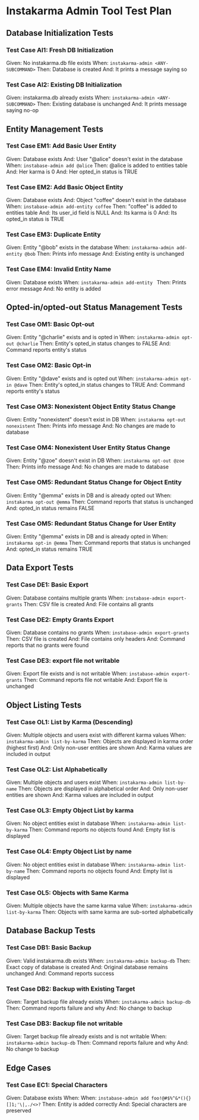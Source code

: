 # Instakarma Admin Tool Test Plan

## Database Initialization Tests

### Test Case AI1: Fresh DB Initialization
Given: No instakarma.db file exists
When: `instakarma-admin <ANY-SUBCOMMAND>`
Then: Database is created
And: It prints a message saying so

### Test Case AI2: Existing DB Initialization
Given: instakarma.db already exists
When: `instakarma-admin <ANY-SUBCOMMAND>`
Then: Existing database is unchanged
And: It prints message saying no-op


## Entity Management Tests

### Test Case EM1: Add Basic User Entity
Given: Database exists
And: User "@alice" doesn't exist in the database
When: `instabase-admin add @alice`
Then: @alice is added to entities table
And: Her karma is 0
And: Her opted_in status is TRUE

### Test Case EM2: Add Basic Object Entity
Given: Database exists
And: Object "coffee" doesn't exist in the database
When: `instabase-admin add-entity coffee`
Then: "coffee" is added to entities table
And: Its user_id field is NULL
And: Its karma is 0
And: Its opted_in status is TRUE

### Test Case EM3: Duplicate Entity
Given: Entity "@bob" exists in the database
When: `instakarma-admin add-entity @bob`
Then: Prints info message
And: Existing entity is unchanged

### Test Case EM4: Invalid Entity Name
Given: Database exists
When: `instakarma-admin add-entity `
Then: Prints error message
And: No entity is added


## Opted-in/opted-out Status Management Tests

### Test Case OM1: Basic Opt-out
Given: Entity "@charlie" exists and is opted in
When: `instakarma-admin opt-out @charlie`
Then: Entity's opted_in status changes to FALSE
And: Command reports entity's status

### Test Case OM2: Basic Opt-in
Given: Entity "@dave" exists and is opted out
When: `instakarma-admin opt-in @dave`
Then: Entity's opted_in status changes to TRUE
And: Command reports entity's status

### Test Case OM3: Nonexistent Object Entity Status Change
Given: Entity "nonexistent" doesn't exist in DB
When: `instakarma opt-out nonexistent`
Then: Prints info message
And: No changes are made to database

### Test Case OM4: Nonexistent User Entity Status Change
Given: Entity "@zoe" doesn't exist in DB
When: `instakarma opt-out @zoe`
Then: Prints info message
And: No changes are made to database

### Test Case OM5: Redundant Status Change for Object Entity
Given: Entity "@emma" exists in DB and is already opted out
When: `instakarma opt-out @emma`
Then: Command reports that status is unchanged
And: opted_in status remains FALSE

### Test Case OM5: Redundant Status Change for User Entity
Given: Entity "@emma" exists in DB and is already opted in
When: `instakarma opt-in @emma`
Then: Command reports that status is unchanged
And: opted_in status remains TRUE


## Data Export Tests

### Test Case DE1: Basic Export
Given: Database contains multiple grants
When: `instabase-admin export-grants`
Then: CSV file is created
And: File contains all grants

### Test Case DE2: Empty Grants Export
Given: Database contains no grants
When: `instabase-admin export-grants`
Then: CSV file is created
And: File contains only headers
And: Command reports that no grants were found

### Test Case DE3: export file not writable
Given: Export file exists and is not writable
When: `instabase-admin export-grants`
Then: Command reports file not writable
And: Export file is unchanged


## Object Listing Tests

### Test Case OL1: List by Karma (Descending)
Given: Multiple objects and users exist with different karma values
When: `instakarma-admin list-by-karma`
Then: Objects are displayed in karma order (highest first)
And: Only non-user entities are shown
And: Karma values are included in output

### Test Case OL2: List Alphabetically
Given: Multiple objects and users exist
When: `instakarma-admin list-by-name`
Then: Objects are displayed in alphabetical order
And: Only non-user entities are shown
And: Karma values are included in output

### Test Case OL3: Empty Object List by karma
Given: No object entities exist in database
When: `instakarma-admin list-by-karma`
Then: Command reports no objects found
And: Empty list is displayed

### Test Case OL4: Empty Object List by name
Given: No object entities exist in database
When: `instakarma-admin list-by-name`
Then: Command reports no objects found
And: Empty list is displayed

### Test Case OL5: Objects with Same Karma
Given: Multiple objects have the same karma value
When: `instakarma-admin list-by-karma`
Then: Objects with same karma are sub-sorted alphabetically


## Database Backup Tests

### Test Case DB1: Basic Backup
Given: Valid instakarma.db exists
When: `instakarma-admin backup-db`
Then: Exact copy of database is created
And: Original database remains unchanged
And: Command reports success

### Test Case DB2: Backup with Existing Target
Given: Target backup file already exists
When: `instakarma-admin backup-db`
Then: Command reports failure and why
And: No change to backup

### Test Case DB3: Backup file not writable
Given: Target backup file already exists and is not writable
When: `instakarma-admin backup-db`
Then: Command reports failure and why
And: No change to backup


## Edge Cases

### Test Case EC1: Special Characters
Given: Database exists
When: When: `instabase-admin add foo!@#$%^&*(){}[]1;'\|,./<>?`
Then: Entity is added correctly
And: Special characters are preserved

